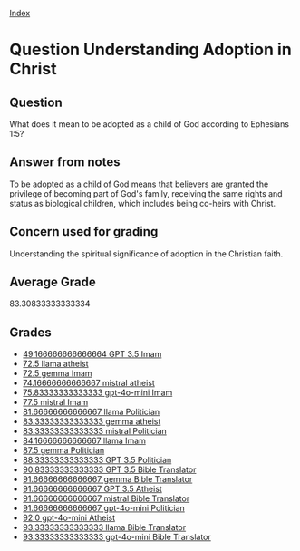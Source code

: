 
[Index](../../index.md)
# Question Understanding Adoption in Christ
## Question
What does it mean to be adopted as a child of God according to Ephesians 1:5?

## Answer from notes
To be adopted as a child of God means that believers are granted the privilege of becoming part of God's family, receiving the same rights and status as biological children, which includes being co-heirs with Christ.

## Concern used for grading
Understanding the spiritual significance of adoption in the Christian faith.

## Average Grade
83.30833333333334

## Grades
 * [49.166666666666664 GPT 3.5 Imam](../answers/GPT_3.5_Imam/Understanding_Adoption_in_Christ.md)
 * [72.5 llama atheist](../answers/llama_atheist/Understanding_Adoption_in_Christ.md)
 * [72.5 gemma Imam](../answers/gemma_Imam/Understanding_Adoption_in_Christ.md)
 * [74.16666666666667 mistral atheist](../answers/mistral_atheist/Understanding_Adoption_in_Christ.md)
 * [75.83333333333333 gpt-4o-mini Imam](../answers/gpt-4o-mini_Imam/Understanding_Adoption_in_Christ.md)
 * [77.5 mistral Imam](../answers/mistral_Imam/Understanding_Adoption_in_Christ.md)
 * [81.66666666666667 llama Politician](../answers/llama_Politician/Understanding_Adoption_in_Christ.md)
 * [83.33333333333333 gemma atheist](../answers/gemma_atheist/Understanding_Adoption_in_Christ.md)
 * [83.33333333333333 mistral Politician](../answers/mistral_Politician/Understanding_Adoption_in_Christ.md)
 * [84.16666666666667 llama Imam](../answers/llama_Imam/Understanding_Adoption_in_Christ.md)
 * [87.5 gemma Politician](../answers/gemma_Politician/Understanding_Adoption_in_Christ.md)
 * [88.33333333333333 GPT 3.5 Politician](../answers/GPT_3.5_Politician/Understanding_Adoption_in_Christ.md)
 * [90.83333333333333 GPT 3.5 Bible Translator](../answers/GPT_3.5_Bible_Translator/Understanding_Adoption_in_Christ.md)
 * [91.66666666666667 gemma Bible Translator](../answers/gemma_Bible_Translator/Understanding_Adoption_in_Christ.md)
 * [91.66666666666667 GPT 3.5 Atheist](../answers/GPT_3.5_Atheist/Understanding_Adoption_in_Christ.md)
 * [91.66666666666667 mistral Bible Translator](../answers/mistral_Bible_Translator/Understanding_Adoption_in_Christ.md)
 * [91.66666666666667 gpt-4o-mini Politician](../answers/gpt-4o-mini_Politician/Understanding_Adoption_in_Christ.md)
 * [92.0 gpt-4o-mini Atheist](../answers/gpt-4o-mini_Atheist/Understanding_Adoption_in_Christ.md)
 * [93.33333333333333 llama Bible Translator](../answers/llama_Bible_Translator/Understanding_Adoption_in_Christ.md)
 * [93.33333333333333 gpt-4o-mini Bible Translator](../answers/gpt-4o-mini_Bible_Translator/Understanding_Adoption_in_Christ.md)
